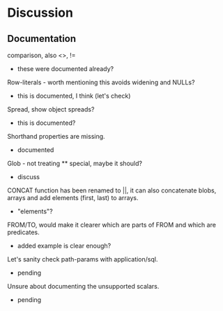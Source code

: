 # Discussion

## Documentation

comparison, also <>, !=
* these were documented already?

Row-literals - worth mentioning this avoids widening and NULLs?
* this is documented, I think (let's check)

Spread, show object spreads?
* this is documented?

Shorthand properties are missing.
* documented

Glob - not treating ** special, maybe it should?
* discuss

CONCAT function has been renamed to ||, it can also concatenate blobs, arrays and add elements (first, last) to arrays.
* "elements"?

FROM/TO, would make it clearer which are parts of FROM and which are predicates.
* added example is clear enough?

Let's sanity check path-params with application/sql.
* pending

Unsure about documenting the unsupported scalars.
* pending

